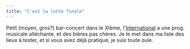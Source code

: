 ```yaml
---
title: "C'est la lutte finale"
---
```


Petit (moyen, gros?) bar-concert dans le XIème,
l'[International](http://www.linternational.fr/) a une prog. musicale
alléchante, et des bières pas chères. Je le met dans ma liste des lieux à
tester, et si vous avez déjà pratiqué, je suis toute ouïe.

